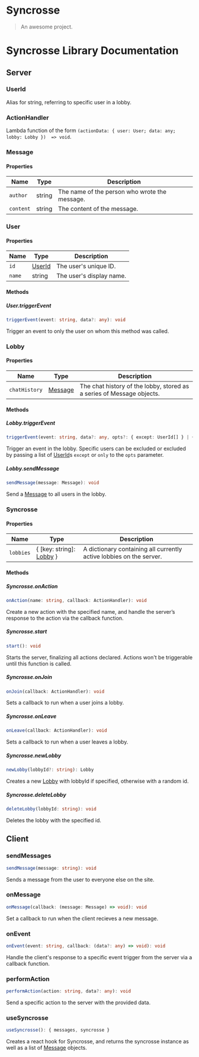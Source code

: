 # Syncrosse

> An awesome project.

# Syncrosse Library Documentation

## Server
### UserId
Alias for string, referring to specific user in a lobby.

### ActionHandler 
Lambda function of the form `(actionData: { user: User; data: any; lobby: Lobby })  => void`.
### Message

#### Properties
| Name      | Type   | Description                                   |
|-----------|--------|-----------------------------------------------|
| `author`  | string | The name of the person who wrote the message. |
| `content` | string | The content of the message.                   |


### User

#### Properties
| Name   | Type              | Description              |
|--------|-------------------|--------------------------|
| `id`   | [UserId](#userid) | The user's unique ID.    |
| `name` | string            | The user's display name. |

#### Methods

##### User.triggerEvent
```typescript
triggerEvent(event: string, data?: any): void
```
Trigger an event to only the user on whom this method was called.
### Lobby
#### Properties
| Name          | Type                | Description                                                            |
|---------------|---------------------|------------------------------------------------------------------------|
| `chatHistory` | [Message](#message) | The chat history of the lobby, stored as a series of Message objects.  |

#### Methods

##### Lobby.triggerEvent
```typescript
triggerEvent(event: string, data?: any, opts?: { except: UserId[] } | { only: UserId[] }): void
```
Trigger an event in the lobby. Specific users can be excluded or excluded by passing a list of [UserId](#userid)s `except` or `only` to the `opts` parameter.

##### Lobby.sendMessage
```typescript
sendMessage(message: Message): void
```
Send a [Message](#message) to all users in the lobby.

### Syncrosse

#### Properties
| Name      | Type                               | Description                                                         |
|-----------|------------------------------------|---------------------------------------------------------------------|
| `lobbies` | { [key: string]: [Lobby](#lobby) } | A dictionary containing all currently active lobbies on the server. |

#### Methods

##### Syncrosse.onAction
```typescript
onAction(name: string, callback: ActionHandler): void
```

Create a new action with the specified name, and handle the server’s response to the action via the callback function.

##### Syncrosse.start
```typescript
start(): void
```
Starts the server, finalizing all actions declared. Actions won't be triggerable until this function is called.

##### Syncrosse.onJoin
```typescript
onJoin(callback: ActionHandler): void
```
Sets a callback to run when a user joins a lobby.

##### Syncrosse.onLeave
```typescript
onLeave(callback: ActionHandler): void
```
Sets a callback to run when a user leaves a lobby.

##### Syncrosse.newLobby
```typescript
newLobby(lobbyId?: string): Lobby
```
Creates a new [Lobby](#lobby) with lobbyId if specified, otherwise with a random id.

##### Syncrosse.deleteLobby
```typescript
deleteLobby(lobbyId: string): void
```
Deletes the lobby with the specified id.

## Client

### sendMessages
```typescript
sendMessage(message: string): void
```
Sends a message from the user to everyone else on the site.

### onMessage
```typescript
onMessage(callback: (message: Message) => void): void
```
Set a callback to run when the client recieves a new message.

### onEvent
```typescript
onEvent(event: string, callback: (data?: any) => void): void
```
Handle the client's response to a specific event trigger from the server via a callback function.

### performAction
```typescript
performAction(action: string, data?: any): void
```
Send a specific action to the server with the provided data.

### useSyncrosse
```typescript
useSyncrosse(): { messages, syncrosse }
```
Creates a react hook for Syncrosse, and returns the syncrosse instance as well as a list of [Message](#message) objects.
